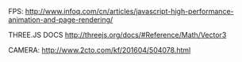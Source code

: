 FPS:
http://www.infoq.com/cn/articles/javascript-high-performance-animation-and-page-rendering/

THREE.JS DOCS
http://threejs.org/docs/#Reference/Math/Vector3

CAMERA:
http://www.2cto.com/kf/201604/504078.html

